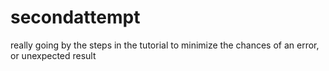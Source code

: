 # secondattempt
really going by the steps in the tutorial to minimize the chances of an error, or unexpected result
